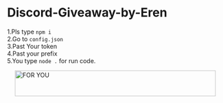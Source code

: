 # Discord-Giveaway-by-Eren
1.Pls type `npm i` <br>
2.Go to `config.json`<br>
3.Past Your token <br>
4.Past your prefix <br>
5.You type `node .` for run code.<br> 
<div style="display: flex; justify-content: center; align-items: center;">
    <img src="https://cdn.discordapp.com/attachments/787736118719807560/809688007783350272/standard.gif" alt="FOR YOU" width="467.984" height="60">
</div>
